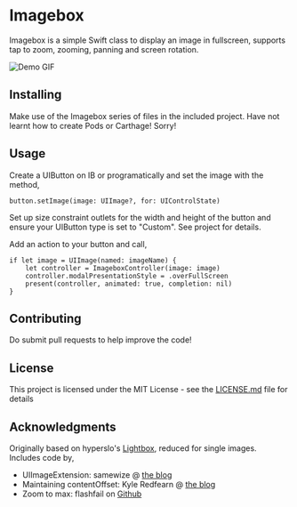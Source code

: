 # Imagebox

Imagebox is a simple Swift class to display an image in fullscreen, supports tap to zoom, zooming, panning and screen rotation.

![Demo GIF](https://user-images.githubusercontent.com/17231825/31616106-5803ba44-b2be-11e7-9024-8e7fc6d53ba9.gif)

## Installing
Make use of the Imagebox series of files in the included project. Have not learnt how to create Pods or Carthage! Sorry!

## Usage
Create a UIButton on IB or programatically and set the image with the method, 
```
button.setImage(image: UIImage?, for: UIControlState)
```
Set up size constraint outlets for the width and height of the button and ensure your UIButton type is set to "Custom". See project for details.

Add an action to your button and call,
```
if let image = UIImage(named: imageName) {
    let controller = ImageboxController(image: image)
    controller.modalPresentationStyle = .overFullScreen
    present(controller, animated: true, completion: nil)
}
```

## Contributing
Do submit pull requests to help improve the code!

## License

This project is licensed under the MIT License - see the [LICENSE.md](LICENSE.md) file for details

## Acknowledgments

Originally based on hyperslo's [Lightbox](https://github.com/hyperoslo/Lightbox), reduced for single images. Includes code by,
* UIImageExtension: samewize @ [the blog](http://samwize.com/2016/06/01/resize-uiimage-in-swift/)
* Maintaining contentOffset: Kyle Redfearn @ [the blog](https://innovation.vivint.com/maintaining-content-offset-when-the-size-of-your-uiscrollview-changes-554d7742885a)
* Zoom to max:  flashfail on [Github](https://gist.github.com/TimOliver/71be0a8048af4bd86ede)
